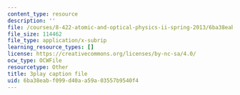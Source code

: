```yaml
---
content_type: resource
description: ''
file: /courses/8-422-atomic-and-optical-physics-ii-spring-2013/6ba38eabf099d40aa59a03557b9540f4_k0X7iSaPM38.srt
file_size: 114462
file_type: application/x-subrip
learning_resource_types: []
license: https://creativecommons.org/licenses/by-nc-sa/4.0/
ocw_type: OCWFile
resourcetype: Other
title: 3play caption file
uid: 6ba38eab-f099-d40a-a59a-03557b9540f4
---
```

